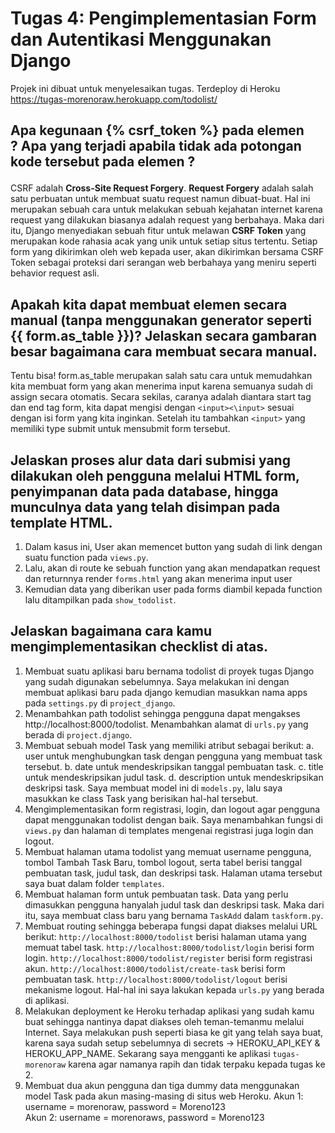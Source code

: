 # Tugas 4: Pengimplementasian Form dan Autentikasi Menggunakan Django
Projek ini dibuat untuk menyelesaikan tugas. Terdeploy di Heroku https://tugas-morenoraw.herokuapp.com/todolist/

## Apa kegunaan {% csrf_token %} pada elemen <form>? Apa yang terjadi apabila tidak ada potongan kode tersebut pada elemen <form>?
CSRF adalah **Cross-Site Request Forgery**. **Request Forgery** adalah salah satu perbuatan untuk membuat suatu request namun dibuat-buat. Hal ini merupakan sebuah cara untuk melakukan sebuah kejahatan internet karena request yang dilakukan biasanya adalah request yang berbahaya. Maka dari itu, Django menyediakan sebuah fitur untuk melawan **CSRF Token** yang merupakan kode rahasia acak yang unik untuk setiap situs tertentu. Setiap form yang dikirimkan oleh web kepada user, akan dikirimkan bersama CSRF Token sebagai proteksi dari serangan web berbahaya yang meniru seperti behavior request asli.

## Apakah kita dapat membuat elemen <form> secara manual (tanpa menggunakan generator seperti {{ form.as_table }})? Jelaskan secara gambaran besar bagaimana cara membuat <form> secara manual.
Tentu bisa! form.as_table merupakan salah satu cara untuk memudahkan kita membuat form yang akan menerima input karena semuanya sudah di assign secara otomatis. Secara sekilas, caranya adalah diantara start tag dan end tag form, kita dapat mengisi dengan `<input><\input>` sesuai dengan isi form yang kita inginkan. Setelah itu tambahkan `<input>` yang memiliki type submit untuk mensubmit form tersebut.

## Jelaskan proses alur data dari submisi yang dilakukan oleh pengguna melalui HTML form, penyimpanan data pada database, hingga munculnya data yang telah disimpan pada template HTML.
1. Dalam kasus ini, User akan memencet button yang sudah di link dengan suatu function pada `views.py`.
2. Lalu, akan di route ke sebuah function yang akan mendapatkan request dan returnnya render `forms.html` yang akan menerima input user
3. Kemudian data yang diberikan user pada forms diambil kepada function lalu ditampilkan pada `show_todolist`.

## Jelaskan bagaimana cara kamu mengimplementasikan checklist di atas.
1. Membuat suatu aplikasi baru bernama todolist di proyek tugas Django yang sudah digunakan sebelumnya.
Saya melakukan ini dengan membuat aplikasi baru pada django kemudian masukkan nama apps pada `settings.py` di `project_django`.
2. Menambahkan path todolist sehingga pengguna dapat mengakses http://localhost:8000/todolist.
Menambahkan alamat di `urls.py` yang berada di `project.django`.
3. Membuat sebuah model Task yang memiliki atribut sebagai berikut:
a. user untuk menghubungkan task dengan pengguna yang membuat task tersebut.
b. date untuk mendeskripsikan tanggal pembuatan task.
c. title untuk mendeskripsikan judul task.
d. description untuk mendeskripsikan deskripsi task.
Saya membuat model ini di `models.py`, lalu saya masukkan ke class Task yang berisikan hal-hal tersebut.
4. Mengimplementasikan form registrasi, login, dan logout agar pengguna dapat menggunakan todolist dengan baik.
Saya menambahkan fungsi di `views.py` dan halaman di templates mengenai registrasi juga login dan logout.
5. Membuat halaman utama todolist yang memuat username pengguna, tombol Tambah Task Baru, tombol logout, serta tabel berisi tanggal pembuatan task, judul task, dan deskripsi task.
Halaman utama tersebut saya buat dalam folder `templates`.
6. Membuat halaman form untuk pembuatan task. Data yang perlu dimasukkan pengguna hanyalah judul task dan deskripsi task.
Maka dari itu, saya membuat class baru yang bernama `TaskAdd` dalam `taskform.py`.
7. Membuat routing sehingga beberapa fungsi dapat diakses melalui URL berikut:
`http://localhost:8000/todolist` berisi halaman utama yang memuat tabel task.
`http://localhost:8000/todolist/login` berisi form login.
`http://localhost:8000/todolist/register` berisi form registrasi akun.
`http://localhost:8000/todolist/create-task` berisi form pembuatan task.
`http://localhost:8000/todolist/logout` berisi mekanisme logout.
Hal-hal ini saya lakukan kepada `urls.py` yang berada di aplikasi.
8. Melakukan deployment ke Heroku terhadap aplikasi yang sudah kamu buat sehingga nantinya dapat diakses oleh teman-temanmu melalui Internet.
Saya melakukan push seperti biasa ke git yang telah saya buat, karena saya sudah setup sebelumnya di secrets -> HEROKU_API_KEY & HEROKU_APP_NAME. Sekarang saya mengganti ke aplikasi `tugas-morenoraw` karena agar namanya rapih dan tidak terpaku kepada tugas ke 2.
9. Membuat dua akun pengguna dan tiga dummy data menggunakan model Task pada akun masing-masing di situs web Heroku.
Akun 1: username = morenoraw, password = Moreno123 <br>
Akun 2: username = morenoraws, password = Moreno123